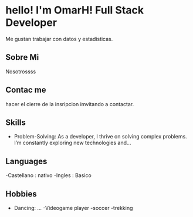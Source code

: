 # hello! I'm OmarH! Full Stack Developer

Me gustan trabajar con datos y estadisticas.

## Sobre Mi

Nosotrossss

## Contac me
hacer el cierre de la insripcion imvitando a contactar.

## Skills
- Problem-Solving: As a developer, I thrive on solving complex problems. I’m constantly exploring new technologies and...

## Languages
-Castellano : nativo
-Ingles : Basico

## Hobbies
- Dancing: ...
-Videogame player
-soccer
-trekking


